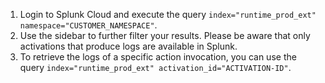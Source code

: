 1. Login to Splunk Cloud and execute the query `index="runtime_prod_ext" namespace="CUSTOMER_NAMESPACE"`.
1. Use the sidebar to further filter your results. Please be aware that only activations that produce logs are available in Splunk.
1. To retrieve the logs of a specific action invocation, you can use the query `index="runtime_prod_ext" activation_id="ACTIVATION-ID"`.